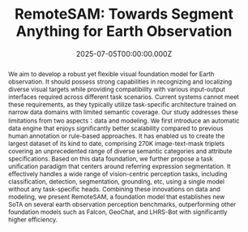 ---
title: "RemoteSAM: Towards Segment Anything for Earth Observation"
publication_types:
  - "1" 
authors:
  - Liang Yao
  - Fan Liu
  - Delong Chen
  - Chuanyi Zhang
  - Yijun Wang
  - Ziyun Chen
  - Wei Xu
  - Shimin Di
  - Yuhui Zheng

publication: ACM International Conference on Multimedia
publication_short: "ACM MM 2025"

url_pdf: publication/ACM-MM-2025-remotesam/remotesam.pdf

abstract: We aim to develop a robust yet flexible visual foundation model for Earth observation. It should possess strong capabilities in recognizing and localizing diverse visual targets while providing compatibility with various input-output interfaces required across different task scenarios. Current systems cannot meet these requirements, as they typically utilize task-specific architecture trained on narrow data domains with limited semantic coverage. Our study addresses these limitations from two aspects：data and modeling. We first introduce an automatic data engine that enjoys significantly better scalability compared to previous human annotation or rule-based approaches. It has enabled us to create the largest dataset of its kind to date, comprising 270K image-text-mask triplets covering an unprecedented range of diverse semantic categories and attribute specifications. Based on this data foundation, we further propose a task unification paradigm that centers around referring expression segmentation. It effectively handles a wide range of vision-centric perception tasks, including classification, detection, segmentation, grounding, etc, using a single model without any task-specific heads. Combining these innovations on data and modeling, we present RemoteSAM, a foundation model that establishes new SoTA on several earth observation perception benchmarks, outperforming other foundation models such as Falcon, GeoChat, and LHRS-Bot with significantly higher efficiency.

draft: false
featured: true
tags:
  - Remote Sensing
  - Visual Foundation Model

image:
  filename: featured.jpg
  focal_point: Smart
  preview_only: false
  caption: The overview of RemoteSAM
  alt_text: RemoteSAM Architecture


date: 2025-07-05T00:00:00.000Z

---